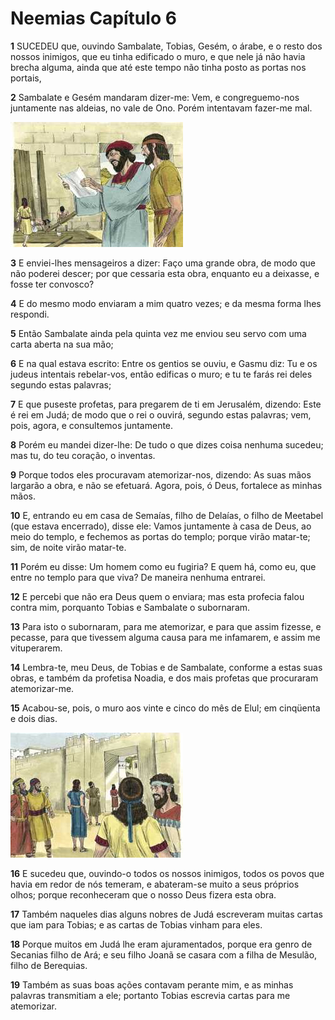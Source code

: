 # Neemias Capítulo 6

**1** 	SUCEDEU que, ouvindo Sambalate, Tobias, Gesém, o árabe, e o resto dos nossos inimigos, que eu tinha edificado o muro, e que nele já não havia brecha alguma, ainda que até este tempo não tinha posto as portas nos portais,

**2** 	Sambalate e Gesém mandaram dizer-me: Vem, e congreguemo-nos juntamente nas aldeias, no vale de Ono. Porém intentavam fazer-me mal.

![](../Images/SweetPublishing/16-6-1.jpg) 

**3** 	E enviei-lhes mensageiros a dizer: Faço uma grande obra, de modo que não poderei descer; por que cessaria esta obra, enquanto eu a deixasse, e fosse ter convosco?

**4** 	E do mesmo modo enviaram a mim quatro vezes; e da mesma forma lhes respondi.

**5** 	Então Sambalate ainda pela quinta vez me enviou seu servo com uma carta aberta na sua mão;

**6** 	E na qual estava escrito: Entre os gentios se ouviu, e Gasmu diz: Tu e os judeus intentais rebelar-vos, então edificas o muro; e tu te farás rei deles segundo estas palavras;

**7** 	E que puseste profetas, para pregarem de ti em Jerusalém, dizendo: Este é rei em Judá; de modo que o rei o ouvirá, segundo estas palavras; vem, pois, agora, e consultemos juntamente.

**8** 	Porém eu mandei dizer-lhe: De tudo o que dizes coisa nenhuma sucedeu; mas tu, do teu coração, o inventas.

**9** 	Porque todos eles procuravam atemorizar-nos, dizendo: As suas mãos largarão a obra, e não se efetuará. Agora, pois, ó Deus, fortalece as minhas mãos.

**10** 	E, entrando eu em casa de Semaías, filho de Delaías, o filho de Meetabel (que estava encerrado), disse ele: Vamos juntamente à casa de Deus, ao meio do templo, e fechemos as portas do templo; porque virão matar-te; sim, de noite virão matar-te.

**11** 	Porém eu disse: Um homem como eu fugiria? E quem há, como eu, que entre no templo para que viva? De maneira nenhuma entrarei.

**12** 	E percebi que não era Deus quem o enviara; mas esta profecia falou contra mim, porquanto Tobias e Sambalate o subornaram.

**13** 	Para isto o subornaram, para me atemorizar, e para que assim fizesse, e pecasse, para que tivessem alguma causa para me infamarem, e assim me vituperarem.

**14** 	Lembra-te, meu Deus, de Tobias e de Sambalate, conforme a estas suas obras, e também da profetisa Noadia, e dos mais profetas que procuraram atemorizar-me.

**15** 	Acabou-se, pois, o muro aos vinte e cinco do mês de Elul; em cinqüenta e dois dias.

![](../Images/SweetPublishing/16-6-2.jpg) 

**16** 	E sucedeu que, ouvindo-o todos os nossos inimigos, todos os povos que havia em redor de nós temeram, e abateram-se muito a seus próprios olhos; porque reconheceram que o nosso Deus fizera esta obra.

**17** 	Também naqueles dias alguns nobres de Judá escreveram muitas cartas que iam para Tobias; e as cartas de Tobias vinham para eles.

**18** 	Porque muitos em Judá lhe eram ajuramentados, porque era genro de Secanias filho de Ará; e seu filho Joanã se casara com a filha de Mesulão, filho de Berequias.

**19** 	Também as suas boas ações contavam perante mim, e as minhas palavras transmitiam a ele; portanto Tobias escrevia cartas para me atemorizar.

